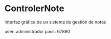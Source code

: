 # ControlerNote
Interfaz gráfica de un sistema de gestión de notas

user: administrador
pass: 67890
